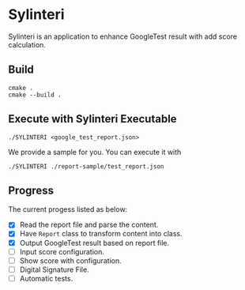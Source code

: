 # Sylinteri

Sylinteri is an application to enhance GoogleTest result with add score calculation.

## Build 

```
cmake .
cmake --build .
```

## Execute with Sylinteri Executable

```
./SYLINTERI <google_test_report.json>
```

We provide a sample for you. You can execute it with

```
./SYLINTERI ./report-sample/test_report.json
```

## Progress

The current progess listed as below:

 - [x] Read the report file and parse the content.
 - [x] Have `Report` class to transform content into class.
 - [x] Output GoogleTest result based on report file.
 - [ ] Input score configuration.
 - [ ] Show score with configuration.
 - [ ] Digital Signature File.
 - [ ] Automatic tests.